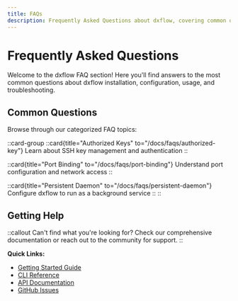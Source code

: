 ```yaml
---
title: FAQs
description: Frequently Asked Questions about dxflow, covering common queries and troubleshooting tips to help users navigate
---
```


# Frequently Asked Questions

Welcome to the dxflow FAQ section! Here you'll find answers to the most common questions about dxflow installation, configuration, usage, and troubleshooting.

## Common Questions

Browse through our categorized FAQ topics:

::card-group
  ::card{title="Authorized Keys" to="/docs/faqs/authorized-key"}
  Learn about SSH key management and authentication
  ::

  ::card{title="Port Binding" to="/docs/faqs/port-binding"}
  Understand port configuration and network access
  ::

  ::card{title="Persistent Daemon" to="/docs/faqs/persistent-daemon"}
  Configure dxflow to run as a background service
  ::
::

## Getting Help

::callout
Can't find what you're looking for? Check our comprehensive documentation or reach out to the community for support.
::

**Quick Links:**
- [Getting Started Guide](/docs/getting-started)
- [CLI Reference](/docs/cli)
- [API Documentation](/docs/api)
- [GitHub Issues](https://github.com/diphyx/dxflow/issues)
